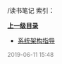 /读书笔记 索引：


**[上一级目录](/index.md)**

- [系统架构指导](/读书笔记/系统架构指导.md)


<font size=2 color='grey'> 2019-06-11 15:48 </font>